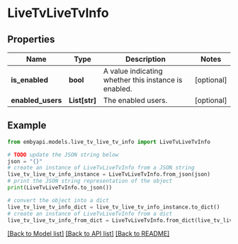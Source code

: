 # LiveTvLiveTvInfo


## Properties

Name | Type | Description | Notes
------------ | ------------- | ------------- | -------------
**is_enabled** | **bool** | A value indicating whether this instance is enabled. | [optional] 
**enabled_users** | **List[str]** | The enabled users. | [optional] 

## Example

```python
from embyapi.models.live_tv_live_tv_info import LiveTvLiveTvInfo

# TODO update the JSON string below
json = "{}"
# create an instance of LiveTvLiveTvInfo from a JSON string
live_tv_live_tv_info_instance = LiveTvLiveTvInfo.from_json(json)
# print the JSON string representation of the object
print(LiveTvLiveTvInfo.to_json())

# convert the object into a dict
live_tv_live_tv_info_dict = live_tv_live_tv_info_instance.to_dict()
# create an instance of LiveTvLiveTvInfo from a dict
live_tv_live_tv_info_from_dict = LiveTvLiveTvInfo.from_dict(live_tv_live_tv_info_dict)
```
[[Back to Model list]](../README.md#documentation-for-models) [[Back to API list]](../README.md#documentation-for-api-endpoints) [[Back to README]](../README.md)


